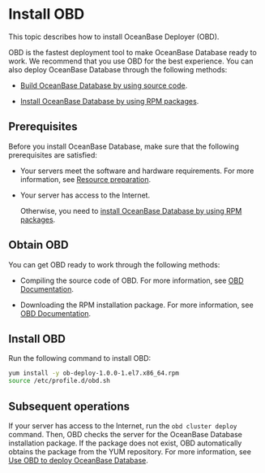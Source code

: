 Install OBD 
================================

This topic describes how to install OceanBase Deployer (OBD). 

OBD is the fastest deployment tool to make OceanBase Database ready to work. We recommend that you use OBD for the best experience. You can also deploy OceanBase Database through the following methods:

* [Build OceanBase Database by using source code](../4.installation-and-deployment/13.build-oceanbase-database-by-using-source-code.md).

  

* [Install OceanBase Database by using RPM packages](../4.installation-and-deployment/12.install-oceanbase-database-by-using-rpm-packages.md).

  




Prerequisites 
----------------------------------

Before you install OceanBase Database, make sure that the following prerequisites are satisfied:

* Your servers meet the software and hardware requirements. For more information, see [Resource preparation](../4.installation-and-deployment/3.resource-preparation.md).

  

* Your server has access to the Internet. 

  Otherwise, you need to [install OceanBase Database by using RPM packages](../4.installation-and-deployment/12.install-oceanbase-database-by-using-rpm-packages.md).
  




Obtain OBD 
-------------------------------

You can get OBD ready to work through the following methods:

* Compiling the source code of OBD. For more information, see [OBD Documentation](https://github.com/oceanbase/obdeploy/blob/master/README-CN.md).

  

* Downloading the RPM installation package. For more information, see [OBD Documentation](https://github.com/oceanbase/obdeploy/blob/master/README-CN.md).

  




Install OBD 
--------------------------------

Run the following command to install OBD:

```bash
yum install -y ob-deploy-1.0.0-1.el7.x86_64.rpm
source /etc/profile.d/obd.sh
```



Subsequent operations 
------------------------------------------

If your server has access to the Internet, run the `obd cluster deploy` command. Then, OBD checks the server for the OceanBase Database installation package. If the package does not exist, OBD automatically obtains the package from the YUM repository. For more information, see [Use OBD to deploy OceanBase Database](4.use-obd-to-deploy-oceanbase-database.md).

